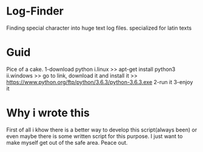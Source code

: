 # Log-Finder
Finding special character into huge text log files. specialized for latin texts
# Guid
Pice of a cake.
  1-download python
    i.linux >> apt-get install python3
    ii.windows >> go to link, download it and install it >> https://www.python.org/ftp/python/3.6.3/python-3.6.3.exe
  2-run it
  3-enjoy it
# Why i wrote this
First of all i khow there is a better way to develop this script(always been) or even maybe there is some written script for this purpose.
I just want to make myself get out of the safe area.
Peace out.
